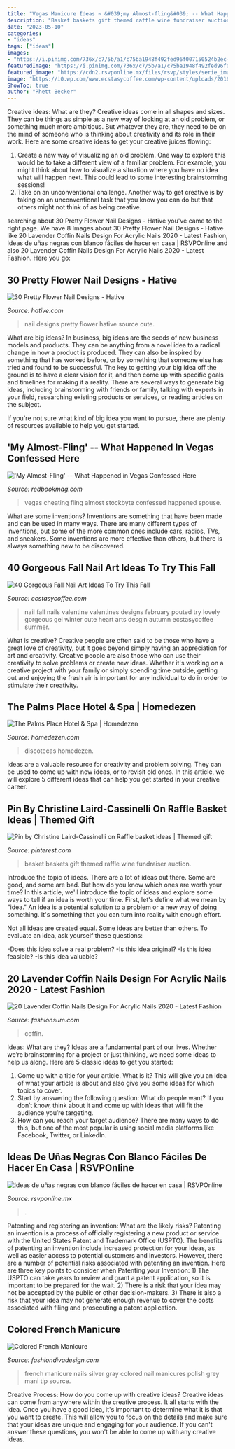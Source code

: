 ```yaml
---
title: "Vegas Manicure Ideas ~ &#039;my Almost-fling&#039; -- What Happened In Vegas Confessed Here"
description: "Basket baskets gift themed raffle wine fundraiser auction"
date: "2023-05-10"
categories:
- "ideas"
tags: ["ideas"]
images:
- "https://i.pinimg.com/736x/c7/5b/a1/c75ba1948f492fed96f007150524b2ec--basket-ideas.jpg"
featuredImage: "https://i.pinimg.com/736x/c7/5b/a1/c75ba1948f492fed96f007150524b2ec--basket-ideas.jpg"
featured_image: "https://cdn2.rsvponline.mx/files/rsvp/styles/serie_image_logo/public/images/galleries/2020/foto_del_perfil_de_en_las_unas.jpg"
image: "https://i0.wp.com/www.ecstasycoffee.com/wp-content/uploads/2016/09/Fall-Nail-Art-Idea.jpg"
ShowToc: true
author: "Rhett Becker"
---
```



Creative ideas: What are they?
Creative ideas come in all shapes and sizes. They can be things as simple as a new way of looking at an old problem, or something much more ambitious. But whatever they are, they need to be on the mind of someone who is thinking about creativity and its role in their work. Here are some creative ideas to get your creative juices flowing: 
1) Create a new way of visualizing an old problem. One way to explore this would be to take a different view of a familiar problem. For example, you might think about how to visualize a situation where you have no idea what will happen next. This could lead to some interesting brainstorming sessions! 
2) Take on an unconventional challenge. Another way to get creative is by taking on an unconventional task that you know you can do but that others might not think of as being creative.

	

		
searching about 30 Pretty Flower Nail Designs - Hative you've came to the right page. We have 8 Images about 30 Pretty Flower Nail Designs - Hative like 20 Lavender Coffin Nails Design For Acrylic Nails 2020 - Latest Fashion, Ideas de uñas negras con blanco fáciles de hacer en casa | RSVPOnline and also 20 Lavender Coffin Nails Design For Acrylic Nails 2020 - Latest Fashion. Here you go:
		
    
## 30 Pretty Flower Nail Designs - Hative

<img loading=lazy src="https://hative.com/wp-content/uploads/2014/11/flower-nail-designs/12-pretty-flower-nail-designs.jpg" onerror="this.onerror=null;this.src='https://tse4.mm.bing.net/th?id=OIP.mRKtugqKCQ-82dtkykivvgHaLJ&amp;pid=15.1';" alt="30 Pretty Flower Nail Designs - Hative">

_Source: hative.com_

>nail designs pretty flower hative source cute. 

	

What are big ideas?
In business, big ideas are the seeds of new business models and products. They can be anything from a novel idea to a radical change in how a product is produced. They can also be inspired by something that has worked before, or by something that someone else has tried and found to be successful. 
The key to getting your big idea off the ground is to have a clear vision for it, and then come up with specific goals and timelines for making it a reality. There are several ways to generate big ideas, including brainstorming with friends or family, talking with experts in your field, researching existing products or services, or reading articles on the subject. 

If you're not sure what kind of big idea you want to pursue, there are plenty of resources available to help you get started.

    
## &#039;My Almost-Fling&#039; -- What Happened In Vegas Confessed Here

<img loading=lazy src="https://hips.hearstapps.com/rbk.h-cdn.co/assets/cm/14/50/480x640/548a405ad7fe4_-_almost-fling-1111-2-msc.jpg%3fresize%3d480:*" onerror="this.onerror=null;this.src='https://tse1.mm.bing.net/th?id=OIP.7VRX3Kzz1JIoHRqX9fXC5AHaJ4&amp;pid=15.1';" alt="&#039;My Almost-Fling&#039; -- What Happened in Vegas Confessed Here">

_Source: redbookmag.com_

>vegas cheating fling almost stockbyte confessed happened spouse. 

	

What are some inventions?
Inventions are something that have been made and can be used in many ways. There are many different types of inventions, but some of the more common ones include cars, radios, TVs, and sneakers. Some inventions are more effective than others, but there is always something new to be discovered.

    
## 40 Gorgeous Fall Nail Art Ideas To Try This Fall

<img loading=lazy src="https://i0.wp.com/www.ecstasycoffee.com/wp-content/uploads/2016/09/Fall-Nail-Art-Idea.jpg" onerror="this.onerror=null;this.src='https://tse4.mm.bing.net/th?id=OIP.1A-vdxllfIjJuCMLymknwgHaNJ&amp;pid=15.1';" alt="40 Gorgeous Fall Nail Art Ideas To Try This Fall">

_Source: ecstasycoffee.com_

>nail fall nails valentine valentines designs february pouted try lovely gorgeous gel winter cute heart arts desgin autumn ecstasycoffee summer. 

	

What is creative?
Creative people are often said to be those who have a great love of creativity, but it goes beyond simply having an appreciation for art and creativity. Creative people are also those who can use their creativity to solve problems or create new ideas. Whether it's working on a creative project with your family or simply spending time outside, getting out and enjoying the fresh air is important for any individual to do in order to stimulate their creativity.

    
## The Palms Place Hotel &amp; Spa | Homedezen

<img loading=lazy src="http://www.homedezen.com/wp-content/uploads/2013/08/The-Palms-Place-Hotel-Spa-28.jpg" onerror="this.onerror=null;this.src='https://tse1.mm.bing.net/th?id=OIP.OEe4XveP8KwVrG5E4F2SsQHaE8&amp;pid=15.1';" alt="The Palms Place Hotel &amp; Spa | Homedezen">

_Source: homedezen.com_

>discotecas homedezen. 

	

Ideas are a valuable resource for creativity and problem solving. They can be used to come up with new ideas, or to revisit old ones. In this article, we will explore 5 different ideas that can help you get started in your creative career.

    
## Pin By Christine Laird-Cassinelli On Raffle Basket Ideas | Themed Gift

<img loading=lazy src="https://i.pinimg.com/736x/c7/5b/a1/c75ba1948f492fed96f007150524b2ec--basket-ideas.jpg" onerror="this.onerror=null;this.src='https://tse1.mm.bing.net/th?id=OIP.i9-1K7w4pp3CUkxMmHMJDwHaJ4&amp;pid=15.1';" alt="Pin by Christine Laird-Cassinelli on Raffle basket ideas | Themed gift">

_Source: pinterest.com_

>basket baskets gift themed raffle wine fundraiser auction. 

	

Introduce the topic of ideas.
There are a lot of ideas out there. Some are good, and some are bad. But how do you know which ones are worth your time? In this article, we'll introduce the topic of ideas and explore some ways to tell if an idea is worth your time.
First, let's define what we mean by "idea." An idea is a potential solution to a problem or a new way of doing something. It's something that you can turn into reality with enough effort.

Not all ideas are created equal. Some ideas are better than others. To evaluate an idea, ask yourself these questions:

-Does this idea solve a real problem?
-Is this idea original?
-Is this idea feasible?
-Is this idea valuable?

    
## 20 Lavender Coffin Nails Design For Acrylic Nails 2020 - Latest Fashion

<img loading=lazy src="https://fashionsum.com/wp-content/uploads/2020/04/8-2.jpg" onerror="this.onerror=null;this.src='https://tse3.mm.bing.net/th?id=OIP.O-gGP9UXvMXeL6oBn_hTkQHaKZ&amp;pid=15.1';" alt="20 Lavender Coffin Nails Design For Acrylic Nails 2020 - Latest Fashion">

_Source: fashionsum.com_

>coffin. 

	

Ideas: What are they?
Ideas are a fundamental part of our lives. Whether we’re brainstorming for a project or just thinking, we need some ideas to help us along. Here are 5 classic ideas to get you started:
1. Come up with a title for your article. What is it? This will give you an idea of what your article is about and also give you some ideas for which topics to cover.
2. Start by answering the following question: What do people want? If you don’t know, think about it and come up with ideas that will fit the audience you’re targeting. 
3. How can you reach your target audience? There are many ways to do this, but one of the most popular is using social media platforms like Facebook, Twitter, or LinkedIn.

    
## Ideas De Uñas Negras Con Blanco Fáciles De Hacer En Casa | RSVPOnline

<img loading=lazy src="https://cdn2.rsvponline.mx/files/rsvp/styles/serie_image_logo/public/images/galleries/2020/foto_del_perfil_de_en_las_unas.jpg" onerror="this.onerror=null;this.src='https://tse4.mm.bing.net/th?id=OIP.N0v8Im4LDyja7BAcXnJDbgHaFj&amp;pid=15.1';" alt="Ideas de uñas negras con blanco fáciles de hacer en casa | RSVPOnline">

_Source: rsvponline.mx_

>. 

	

Patenting and registering an invention: What are the likely risks?
Patenting an invention is a process of officially registering a new product or service with the United States Patent and Trademark Office (USPTO). The benefits of patenting an invention include increased protection for your ideas, as well as easier access to potential customers and investors. However, there are a number of potential risks associated with patenting an invention. Here are three key points to consider when Patenting your Invention: 1) The USPTO can take years to review and grant a patent application, so it is important to be prepared for the wait. 2) There is a risk that your idea may not be accepted by the public or other decision-makers. 3) There is also a risk that your idea may not generate enough revenue to cover the costs associated with filing and prosecuting a patent application.

    
## Colored French Manicure

<img loading=lazy src="http://www.fashiondivadesign.com/wp-content/uploads/2013/09/Silver-and-Gray-French-Nails-2013.jpg" onerror="this.onerror=null;this.src='https://tse1.mm.bing.net/th?id=OIP.m8TAxGQ6hYtaxw5aXMy6tAHaJ5&amp;pid=15.1';" alt="Colored French Manicure">

_Source: fashiondivadesign.com_

>french manicure nails silver gray colored nail manicures polish grey mani tip source. 

	

Creative Process: How do you come up with creative ideas?
Creative ideas can come from anywhere within the creative process. It all starts with the idea. Once you have a good idea, it's important to determine what it is that you want to create. This will allow you to focus on the details and make sure that your ideas are unique and engaging for your audience. If you can't answer these questions, you won't be able to come up with any creative ideas.


